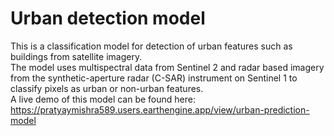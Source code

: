 # Urban detection model

This is a classification model for detection of urban features such as buildings from satellite imagery. \
The model uses multispectral data from Sentinel 2 and radar based imagery from the synthetic-aperture radar (C-SAR) instrument on Sentinel 1 to classify pixels as urban or non-urban features. \
A live demo of this model can be found here: https://pratyaymishra589.users.earthengine.app/view/urban-prediction-model 
